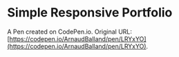 # Simple Responsive Portfolio

A Pen created on CodePen.io. Original URL: [https://codepen.io/ArnaudBalland/pen/LRYxYO](https://codepen.io/ArnaudBalland/pen/LRYxYO).

